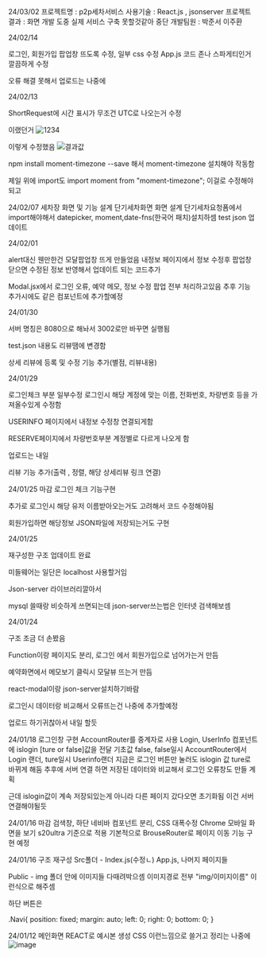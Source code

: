 24/03/02
프로젝트명 : p2p세차서비스 
사용기술 : React.js , jsonserver
프로젝트 결과 : 화면 개발 도중 실제 서비스 구축 못할것같아 중단
개발팀원 : 박준서 이주환

24/02/14

로그인, 회원가입 팝업창 뜨도록 수정, 일부 css 수정 App.js 코드 존나 스파게티인거 깔끔하게 수정 

오류 해결 못해서 업로드는 나중에

24/02/13

ShortRequest에 시간 표시가 무조건 UTC로 나오는거 수정 

이랬던거
![1234](https://github.com/Pankgo/CarWasher/assets/147930457/06271fc1-c58e-4b82-9e39-0e37e7ed370e)

이렇게 수정했음
![결과값](https://github.com/Pankgo/CarWasher/assets/147930457/aab0d0ec-7d18-4fee-aefd-549922a4d7e4)

npm install moment-timezone --save 해서 moment-timezone 설치해야 작동함

제일 위에 import도 import moment from "moment-timezone"; 이걸로 수정해야되고

24/02/07
세차장 화면 및 기능 설계
단기세차화면 화면 설계
단기세차요청폼에서 import해야해서 datepicker, moment,date-fns(한국어 패치)설치하셈
test json 업데이트

24/02/01

alert대신 웬만한건 모달팝업창 뜨게 만들었음 내정보 페이지에서 정보 수정후 팝업창 닫으면 수정된 정보 반영해서 업데이트 되는 코드추가

Modal.jsx에서 로그인 오류, 예약 메모, 정보 수정 팝업 전부 처리하고있음 추후 기능 추가시에도 같은 컴포넌트에 추가할예정

24/01/30

서버 명칭은 8080으로 해놔서 3002로만 바꾸면 실행됨

test.json 내용도 리뷰땜에 변경함

상세 리뷰에 등록 및 수정 기능 추가(별점, 리뷰내용)


24/01/29

로그인체크 부분 일부수정 로그인시 해당 계정에 맞는 이름, 전화번호, 차량번호 등을 가져올수있게 수정함 

USERINFO 페이지에서 내정보 수정창 연결되게함 

RESERVE페이지에서 차량번호부분 계정별로 다르게 나오게 함 

업로드는 내일

리뷰 기능 추가(출력 , 정렬, 해당 상세리뷰 링크 연결)


24/01/25 마감 
로그인 체크 기능구현 

추가로 로그인시 해당 유저 이름받아오는거도 고려해서 코드 수정해야됨 

회원가입하면 해당정보 JSON파일에 저장되는거도 구현

24/01/25

재구성한 구조 업데이트 완료 

미들웨어는 일단은 localhost 사용할거임 

Json-server 라이브러리깔아서

mysql 쓸때랑 비슷하게 쓰면되는데 json-server쓰는법은 인터넷 검색해보셈 

24/01/24

구조 조금 더 손봤음 

Function이랑 페이지도 분리, 로그인 에서 회원가입으로 넘어가는거 만듬

예약화면에서 메모보기 클릭시 모달뷰 뜨는거 만듬 

react-modal이랑 json-server설치하기바람 

로그인시 데이터랑 비교해서 오류뜨는건 나중에 추가할예정 

업로드 하기귀찮아서 내일 할듯











24/01/18
로그인창 구현 AccountRouter를 중계자로 사용 
Login, UserInfo 컴포넌트에 islogin [ture or false]값을 전달 
기초값 false, false일시 AccountRouter에서 Login 랜더, ture일시 Userinfo랜더
지금은 로그인 버튼만 눌러도 islogin 값 ture로 바뀌게 해둠 추후에 서버 연결 하면 
저장된 데이터와 비교해서 로그인 오류창도 만들 계획 

근데 islogin값이 계속 저장되있는게 아니라 다른 페이지 갔다오면 초기화됨 
이건 서버 연결해야될듯


24/01/16 마감 
검색창, 하단 네비바 컴포넌트 분리, CSS 대폭수정
Chrome 모바일 화면을 보기 s20ultra 기준으로 적용 
기본적으로 BrouseRouter로 페이지 이동 기능 구현 예정 




24/01/16
구조 재구성 
Src폴더 - Index.js(수정ㄴ) App.js, 나머지 페이지들 

Public - img 폴더 안에 이미지들 다때려박으셈 이미지경로 전부 "img/이미지이름" 이런식으로 해주셈

하단 버튼은 

.Navi{
    position: fixed;
    margin: auto;
    left: 0;
    right: 0;
    bottom: 0;
}







24/01/12 
메인화면 REACT로 예시본 생성 
CSS 이런느낌으로 쓸거고 정리는 나중에 
![image](https://github.com/Pankgo/CarWasher/assets/147930457/66fe45f8-6a94-4832-a084-550349e67fe3)
